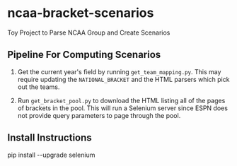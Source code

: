 # ncaa-bracket-scenarios
Toy Project to Parse NCAA Group and Create Scenarios

## Pipeline For Computing Scenarios

1. Get the current year's field by running `get_team_mapping.py`. This
   may require updating the `NATIONAL_BRACKET` and the HTML parsers
   which pick out the teams.

2. Run `get_bracket_pool.py` to download the HTML listing all of the
   pages of brackets in the pool. This will run a Selenium server since
   ESPN does not provide query parameters to page through the pool.

## Install Instructions

pip install --upgrade selenium
